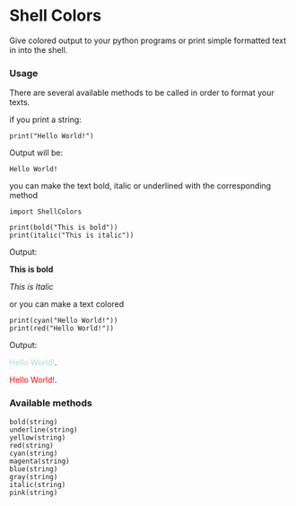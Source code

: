 # Shell Colors

Give colored output to your python programs or print simple formatted text in into the shell.

### Usage

There are several available methods to be called in order to format your texts.

if you print a string:

    print("Hello World!")

Output will be: 

    Hello World!


you can make the text bold, italic or underlined with the corresponding method

    import ShellColors

    print(bold("This is bold"))
    print(italic("This is italic"))

Output:

**This is bold**

_This is Italic_


or you can make a text colored

    print(cyan("Hello World!"))
    print(red("Hello World!"))

Output:

<span style="color:lightblue">Hello World!</span>.

<span style="color:red">Hello World!</span>.

### Available methods

    bold(string)
    underline(string)
    yellow(string)
    red(string)
    cyan(string)
    magenta(string)
    blue(string)
    gray(string)
    italic(string)
    pink(string)
